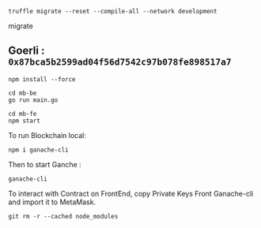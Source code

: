 `truffle migrate --reset --compile-all --network development`

migrate

## Goerli : `0x87bca5b2599ad04f56d7542c97b078fe898517a7`

`npm install --force`

```
cd mb-be
go run main.go
```


```
cd mb-fe
npm start
```

To run Blockchain local:

`npm i ganache-cli`

Then to start Ganche :

`ganache-cli`

To interact with Contract on FrontEnd, copy Private Keys Front Ganache-cli and import it to MetaMask. 

`git rm -r --cached node_modules`